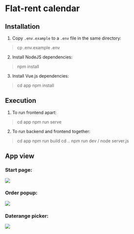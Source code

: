 # Flat-rent calendar
## Installation
1. Copy `.env.example` to a `.env` file in the same directory:

> cp .env.example .env

2. Install NodeJS dependencies:
> npm install

3. Install Vue.js dependencies:
> cd app
> npm install

## Execution
1. To run frontend apart:
> cd app
> npm run serve 
> 
2. To run backend and frontend together:
> cd app 
> npm run build
> cd ..
> npm run dev / node server.js

## App view
### Start page: 

![](C:\Users\giganimb\AppData\Roaming\Typora\typora-user-images\image-20220913123203897.png) 

### Order popup:

![](C:\Users\giganimb\AppData\Roaming\Typora\typora-user-images\image-20220913123420485.png)

### Daterange picker:

![](C:\Users\giganimb\AppData\Roaming\Typora\typora-user-images\image-20220913123635956.png)
